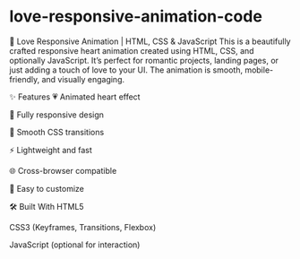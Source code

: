 # love-responsive-animation-code

💖 Love Responsive Animation | HTML, CSS & JavaScript
This is a beautifully crafted responsive heart animation created using HTML, CSS, and optionally JavaScript. It’s perfect for romantic projects, landing pages, or just adding a touch of love to your UI. The animation is smooth, mobile-friendly, and visually engaging.

✨ Features
💗 Animated heart effect

📱 Fully responsive design

🎨 Smooth CSS transitions

⚡ Lightweight and fast

🌐 Cross-browser compatible

🧩 Easy to customize

🛠️ Built With
HTML5

CSS3 (Keyframes, Transitions, Flexbox)

JavaScript (optional for interaction)

